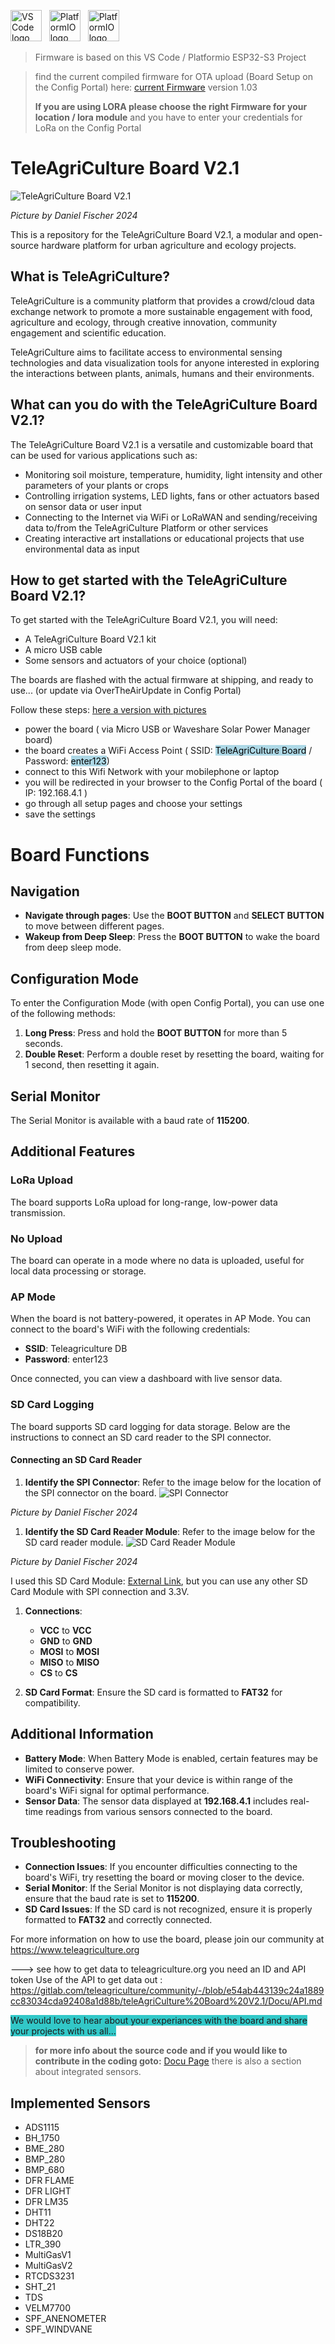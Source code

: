 [<img src="https://gitlab.com/teleagriculture/community/-/raw/main/teleAgriCulture%20Board%20V2.1/Docu/pictures/vscode.svg" alt="VS Code logo" width="50" height="50">](https://code.visualstudio.com)   &nbsp;   [<img src="https://cdn.platformio.org/images/platformio-logo-xs.fd6e881d.png" alt="PlatformIO logo" height="50">](https://platformio.org) &nbsp; [<img src="https://gitlab.com/teleagriculture/community/-/raw/main/teleAgriCulture%20Board%20V2.1/Docu/pictures/ESP32-S3.png" alt="PlatformIO logo" height="50">](https://www.espressif.com/sites/default/files/documentation/esp32-s3_datasheet_en.pdf)

>Firmware is based on this VS Code / Platformio ESP32-S3 Project

>find the current compiled firmware for OTA upload (Board Setup on the Config Portal) here:
>[current Firmware](https://gitlab.com/teleagriculture/community/-/tree/main/teleAgriCulture%20Board%20V2.1/Firmware) version 1.03
>
>**If you are using LORA please choose the right Firmware for your location / lora module**
>and you have to enter your credentials for LoRa on the Config Portal

# TeleAgriCulture Board V2.1

![TeleAgriCulture Board V2.1](https://gitlab.com/teleagriculture/community/-/raw/main/teleAgriCulture%20Board%20V2.1/Docu/pictures/tac_board_V2_1_02.JPG)

_Picture by Daniel Fischer 2024_


This is a repository for the TeleAgriCulture Board V2.1, a modular and open-source hardware platform for urban agriculture and ecology projects.

## What is TeleAgriCulture?

TeleAgriCulture is a community platform that provides a crowd/cloud data exchange network to promote a more sustainable engagement with food, agriculture and ecology, through creative innovation, community engagement and scientific education.

TeleAgriCulture aims to facilitate access to environmental sensing technologies and data visualization tools for anyone interested in exploring the interactions between plants, animals, humans and their environments.

## What can you do with the TeleAgriCulture Board V2.1?

The TeleAgriCulture Board V2.1 is a versatile and customizable board that can be used for various applications such as:

- Monitoring soil moisture, temperature, humidity, light intensity and other parameters of your plants or crops
- Controlling irrigation systems, LED lights, fans or other actuators based on sensor data or user input
- Connecting to the Internet via WiFi or LoRaWAN and sending/receiving data to/from the TeleAgriCulture Platform or other services
- Creating interactive art installations or educational projects that use environmental data as input

## How to get started with the TeleAgriCulture Board V2.1?

To get started with the TeleAgriCulture Board V2.1, you will need:

- A TeleAgriCulture Board V2.1 kit
- A micro USB cable
- Some sensors and actuators of your choice (optional)

The boards are flashed with the actual firmware at shipping, and ready to use... (or update via OverTheAirUpdate in Config Portal)

Follow these steps: [here a version with pictures](https://gitlab.com/teleagriculture/community/-/blob/main/teleAgriCulture%20Board%20V2.1/Docu/setup.md)

- power the board ( via Micro USB or Waveshare Solar Power Manager board)
- the board creates a WiFi Access Point ( SSID: <mark style="background-color: lightblue">TeleAgriCulture Board</mark> / Password: <mark style="background-color: lightblue">enter123</mark>)
- connect to this Wifi Network with your mobilephone or laptop
- you will be redirected in your browser to the Config Portal of the board ( IP: 192.168.4.1 )
- go through all setup pages and choose your settings
- save the settings

 # Board Functions

## Navigation
- **Navigate through pages**: Use the **BOOT BUTTON** and **SELECT BUTTON** to move between different pages.
- **Wakeup from Deep Sleep**: Press the **BOOT BUTTON** to wake the board from deep sleep mode.

## Configuration Mode
To enter the Configuration Mode (with open Config Portal), you can use one of the following methods:
1. **Long Press**: Press and hold the **BOOT BUTTON** for more than 5 seconds.
2. **Double Reset**: Perform a double reset by resetting the board, waiting for 1 second, then resetting it again.

## Serial Monitor
The Serial Monitor is available with a baud rate of **115200**.

## Additional Features

### LoRa Upload
The board supports LoRa upload for long-range, low-power data transmission.

### No Upload
The board can operate in a mode where no data is uploaded, useful for local data processing or storage.

### AP Mode
When the board is not battery-powered, it operates in AP Mode. You can connect to the board's WiFi with the following credentials:
- **SSID**: Teleagriculture DB
- **Password**: enter123

Once connected, you can view a dashboard with live sensor data.

### SD Card Logging
The board supports SD card logging for data storage. Below are the instructions to connect an SD card reader to the SPI connector.

#### Connecting an SD Card Reader
1. **Identify the SPI Connector**: Refer to the image below for the location of the SPI connector on the board.
   ![SPI Connector](https://gitlab.com/teleagriculture/community/-/raw/main/teleAgriCulture%20Board%20V2.1/Docu/pictures/SPI_CON.jpeg)

_Picture by Daniel Fischer 2024_


1. **Identify the SD Card Reader Module**: Refer to the image below for the SD card reader module.
   ![SD Card Reader Module](https://gitlab.com/teleagriculture/community/-/raw/main/teleAgriCulture%20Board%20V2.1/Docu/pictures/SD_CARD-Modul.jpeg)

_Picture by Daniel Fischer 2024_


   I used this SD Card Module: [External Link](https://www.amazon.de/dp/B09YYG6BT3?ref=ppx_yo2ov_dt_b_fed_asin_title&th=1), but you can use any other SD Card Module with SPI connection and 3.3V.

1. **Connections**:
   - **VCC** to **VCC**
   - **GND** to **GND**
   - **MOSI** to **MOSI**
   - **MISO** to **MISO**
   - **CS** to **CS**

2. **SD Card Format**: Ensure the SD card is formatted to **FAT32** for compatibility.

## Additional Information
- **Battery Mode**: When Battery Mode is enabled, certain features may be limited to conserve power.
- **WiFi Connectivity**: Ensure that your device is within range of the board's WiFi signal for optimal performance.
- **Sensor Data**: The sensor data displayed at **192.168.4.1** includes real-time readings from various sensors connected to the board.

## Troubleshooting
- **Connection Issues**: If you encounter difficulties connecting to the board's WiFi, try resetting the board or moving closer to the device.
- **Serial Monitor**: If the Serial Monitor is not displaying data correctly, ensure that the baud rate is set to **115200**.
- **SD Card Issues**: If the SD card is not recognized, ensure it is properly formatted to **FAT32** and correctly connected.

For more information on how to use the board, please join our community at https://www.teleagriculture.org

---> see how to get data to teleagriculture.org you need an ID and API token
Use of the API to get data out : https://gitlab.com/teleagriculture/community/-/blob/e54ab443139c24a1889cc83034cda92408a1d88b/teleAgriCulture%20Board%20V2.1/Docu/API.md

<span style="background-color: #32C8C8">We would love to hear about your experiances with the board and share your projects with us all...</span>

>**for more info about the source code and if you would like to contribute in the coding goto:**  [Docu Page](https://gitlab.com/teleagriculture/community/-/tree/main/teleAgriCulture%20Board%20V2.1/Docu)
there is also a section about integrated sensors.

## Implemented Sensors

- ADS1115
- BH_1750
- BME_280
- BMP_280
- BMP_680
- DFR FLAME
- DFR LIGHT
- DFR LM35
- DHT11
- DHT22
- DS18B20
- LTR_390
- MultiGasV1
- MultiGasV2
- RTCDS3231
- SHT_21
- TDS
- VELM7700
- SPF_ANENOMETER
- SPF_WINDVANE

